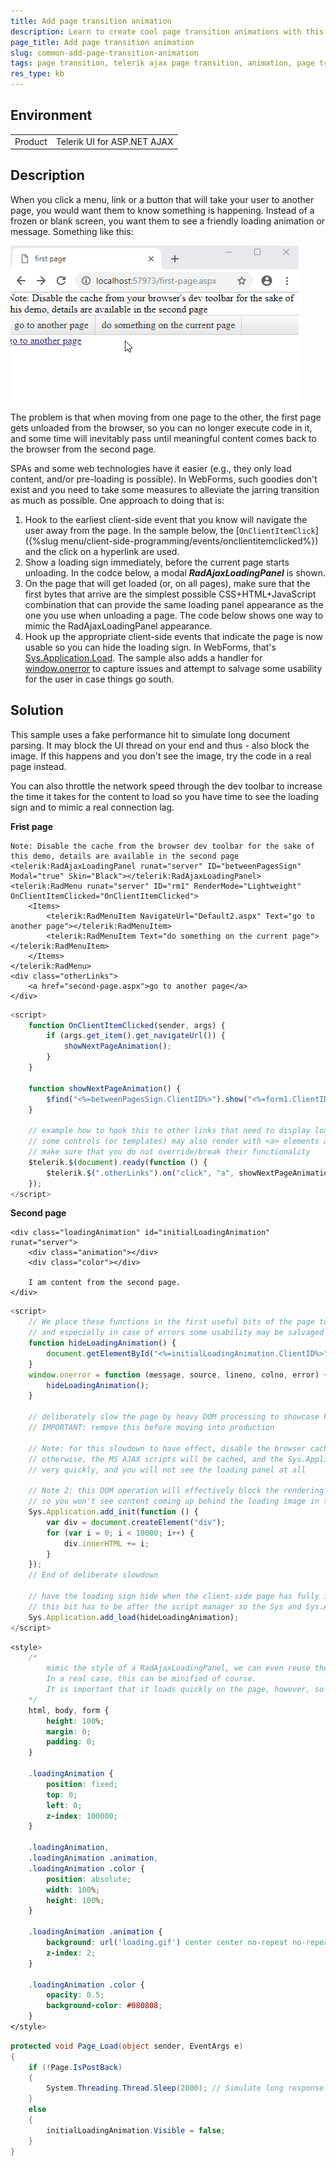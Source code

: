 ```yaml
---
title: Add page transition animation
description: Learn to create cool page transition animations with this article.
page_title: Add page transition animation
slug: common-add-page-transition-animation
tags: page transition, telerik ajax page transition, animation, page transition animation
res_type: kb
---
```


## Environment

<table>
	<tbody>
		<tr>
			<td>Product</td>
			<td>Telerik UI for ASP.NET AJAX</td>
		</tr>
	</tbody>
</table>

## Description

When you click a menu, link or a button that will take your user to another page, you would want them to know something is happening. Instead of a frozen or blank screen, you want them to see a friendly loading animation or message. Something like this:

![Page transition animation](images/common-add-page-transition-animation.gif "Page transition animation")


The problem is that when moving from one page to the other, the first page gets unloaded from the browser, so you can no longer execute code in it, and some time will inevitably pass until meaningful content comes back to the browser from the second page.

SPAs and some web technologies have it easier (e.g., they only load content, and/or pre-loading is possible). In WebForms, such goodies don't exist and you need to take some measures to alleviate the jarring transition as much as possible. One approach to doing that is:

1. Hook to the earliest client-side event that you know will navigate the user away from the page. In the sample below, the [`OnClientItemClick`]({%slug menu/client-side-programming/events/onclientitemclicked%}) and the click on a hyperlink are used.
1. Show a loading sign immediately, before the current page starts unloading. In the codce below, a modal ***RadAjaxLoadingPanel*** is shown.
1. On the page that will get loaded (or, on all pages), make sure that the first bytes that arrive are the simplest possible CSS+HTML+JavaScript combination that can provide the same loading panel appearance as the one you use when unloading a page. The code below shows one way to mimic the RadAjaxLoadingPanel appearance.
1. Hook up the appropriate client-side events that indicate the page is now usable so you can hide the loading sign. In WebForms, that's [Sys.Application.Load](https://stackoverflow.com/questions/3630341/sys-application-add-load-vs-document-ready-vs-pageload). The sample also adds a handler for [window.onerror](https://developer.mozilla.org/en-US/docs/Web/API/Window/error_event) to capture issues and attempt to salvage some usability for the user in case things go south.

## Solution

This sample uses a fake performance hit to simulate long document parsing. It may block the UI thread on your end and thus - also block the image. If this happens and you don't see the image, try the code in a real page instead.

You can also throttle the network speed through the dev toolbar to increase the time it takes for the content to load so you have time to see the loading sign and to mimic a real connection lag.

**Frist page**

````ASP.NET
Note: Disable the cache from the browser dev toolbar for the sake of this demo, details are available in the second page
<telerik:RadAjaxLoadingPanel runat="server" ID="betweenPagesSign" Modal="true" Skin="Black"></telerik:RadAjaxLoadingPanel>
<telerik:RadMenu runat="server" ID="rm1" RenderMode="Lightweight" OnClientItemClicked="OnClientItemClicked">
    <Items>
        <telerik:RadMenuItem NavigateUrl="Default2.aspx" Text="go to another page"></telerik:RadMenuItem>
        <telerik:RadMenuItem Text="do something on the current page"></telerik:RadMenuItem>
    </Items>
</telerik:RadMenu>
<div class="otherLinks">
    <a href="second-page.aspx">go to another page</a>
</div>
````

````JavaScript
<script>
    function OnClientItemClicked(sender, args) {
        if (args.get_item().get_navigateUrl()) {
            showNextPageAnimation();
        }
    }

    function showNextPageAnimation() {
        $find("<%=betweenPagesSign.ClientID%>").show("<%=form1.ClientID%>");
    }

    // example how to hook this to other links that need to display loading animation
    // some controls (or templates) may also render with <a> elements and you should
    // make sure that you do not override/break their functionality
    $telerik.$(document).ready(function () {
        $telerik.$(".otherLinks").on("click", "a", showNextPageAnimation);
    });
</script>
````

**Second page**

````ASP.NET
<div class="loadingAnimation" id="initialLoadingAnimation" runat="server">
    <div class="animation"></div>
    <div class="color"></div>

    I am content from the second page.
</div>
````

````JavaScript
<script>
    // We place these functions in the first useful bits of the page to ensure they are available
    // and especially in case of errors some usability may be salvaged from the page
    function hideLoadingAnimation() {
        document.getElementById("<%=initialLoadingAnimation.ClientID%>").style.display = "none";
    }
    window.onerror = function (message, source, lineno, colno, error) {
        hideLoadingAnimation();
    }

    // deliberately slow the page by heavy DOM processing to showcase how things work
    // IMPORTANT: remove this before moving into production

    // Note: for this slowdown to have effect, disable the browser cache through the dev toolbar
    // otherwise, the MS AJAX scripts will be cached, and the Sys.Application.Load event will fire
    // very quickly, and you will not see the loading panel at all

    // Note 2: this DOM operation will effectively block the rendering thread 
    // so you won't see content coming up behind the loading image in this example
    Sys.Application.add_init(function () {
        var div = document.createElement("div");
        for (var i = 0; i < 10000; i++) {
            div.innerHTML += i;
        }
    });
    // End of deliberate slowdown

    // have the loading sign hide when the client-side page has fully initialized
    // this bit has to be after the script manager so the Sys and Sys.Application objects are available
    Sys.Application.add_load(hideLoadingAnimation);
</script>
````

````CSS
<style>
    /*
		mimic the style of a RadAjaxLoadingPanel, we can even reuse the Telerik loading image (the one for the Black skin is in this sample).
		In a real case, this can be minified of course.
		It is important that it loads quickly on the page, however, so it is best if it is not in a large stylesheet file
	*/
    html, body, form {
        height: 100%;
        margin: 0;
        padding: 0;
    }

    .loadingAnimation {
        position: fixed;
        top: 0;
        left: 0;
        z-index: 100000;
    }

    .loadingAnimation,
    .loadingAnimation .animation,
    .loadingAnimation .color {
        position: absolute;
        width: 100%;
        height: 100%;
    }

    .loadingAnimation .animation {
        background: url('loading.gif') center center no-repeat no-repeat;
        z-index: 2;
    }

    .loadingAnimation .color {
        opacity: 0.5;
        background-color: #080808;
    }
</style>
````

````C#
protected void Page_Load(object sender, EventArgs e)
{
    if (!Page.IsPostBack)
    {
        System.Threading.Thread.Sleep(2000); // Simulate long response time over the wire or because of a heavy page coming in
    }
    else
    {
        initialLoadingAnimation.Visible = false;
    }
}
````
  
 
  